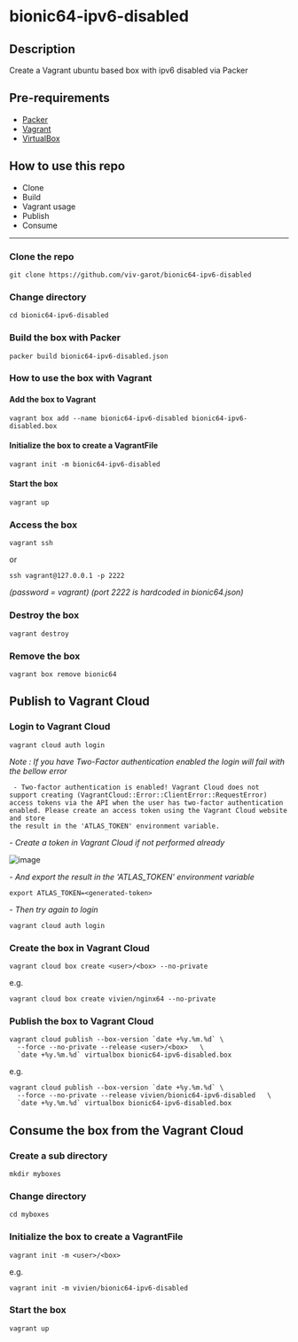 # bionic64-ipv6-disabled

## Description
Create a Vagrant ubuntu based box with ipv6 disabled via Packer

## Pre-requirements

* [Packer](https://www.packer.io/downloads)
* [Vagrant](https://www.vagrantup.com/downloads)
* [VirtualBox](https://www.virtualbox.org/wiki/Downloads)

## How to use this repo

- Clone
- Build
- Vagrant usage
- Publish
- Consume 

---

### Clone the repo

```
git clone https://github.com/viv-garot/bionic64-ipv6-disabled

```

### Change directory

```
cd bionic64-ipv6-disabled
```

### Build the box with Packer

```
packer build bionic64-ipv6-disabled.json
```

### How to use the box with Vagrant

#### Add the box to Vagrant

```
vagrant box add --name bionic64-ipv6-disabled bionic64-ipv6-disabled.box
```

#### Initialize the box to create a VagrantFile

```
vagrant init -m bionic64-ipv6-disabled
```

#### Start the box

```
vagrant up
```

### Access the box

```
vagrant ssh
```
or 
```
ssh vagrant@127.0.0.1 -p 2222 
```
*(password = vagrant)*
*(port 2222 is hardcoded in bionic64.json)*

### Destroy the box

```
vagrant destroy
```

### Remove the box

```
vagrant box remove bionic64
```


## Publish to Vagrant Cloud

### Login to Vagrant Cloud

```
vagrant cloud auth login
```

*Note : If you have Two-Factor authentication enabled the login will fail with the bellow error*
```
 - Two-factor authentication is enabled! Vagrant Cloud does not support creating (VagrantCloud::Error::ClientError::RequestError)
access tokens via the API when the user has two-factor authentication
enabled. Please create an access token using the Vagrant Cloud website and store
the result in the 'ATLAS_TOKEN' environment variable.
```

*- Create a token in Vagrant Cloud if not performed already*

![image](https://user-images.githubusercontent.com/85481359/124562546-6f819000-de3f-11eb-9609-8c5ed40dc159.png)

*- And export the result in the 'ATLAS_TOKEN' environment variable*

```
export ATLAS_TOKEN=<generated-token>
```

*- Then try again to login*

```
vagrant cloud auth login
```

### Create the box in Vagrant Cloud

```
vagrant cloud box create <user>/<box> --no-private
```
e.g.
```
vagrant cloud box create vivien/nginx64 --no-private
```

### Publish the box to Vagrant Cloud

```
vagrant cloud publish --box-version `date +%y.%m.%d` \
  --force --no-private --release <user>/<box>   \
  `date +%y.%m.%d` virtualbox bionic64-ipv6-disabled.box
```

e.g.
```
vagrant cloud publish --box-version `date +%y.%m.%d` \
  --force --no-private --release vivien/bionic64-ipv6-disabled   \
  `date +%y.%m.%d` virtualbox bionic64-ipv6-disabled.box
```

## Consume the box from the Vagrant Cloud

### Create a sub directory

```
mkdir myboxes
```

### Change directory

```
cd myboxes
```

### Initialize the box to create a VagrantFile

```
vagrant init -m <user>/<box>
```

e.g.
```
vagrant init -m vivien/bionic64-ipv6-disabled
```

### Start the box

```
vagrant up
```
